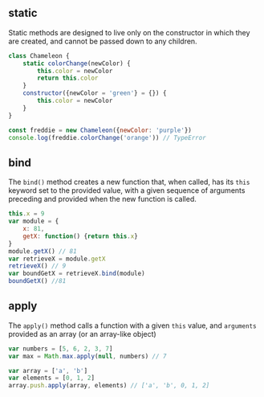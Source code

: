 ## static
Static methods are designed to live only on the constructor in which they are created, and cannot be passed down to any children.
```js
class Chameleon {
    static colorChange(newColor) {
        this.color = newColor
        return this.color
    }
    constructor({newColor = 'green'} = {}) {
        this.color = newColor
    }
}

const freddie = new Chameleon({newColor: 'purple'})
console.log(freddie.colorChange('orange')) // TypeError
```

## bind

The `bind()` method creates a new function that, when called, has its `this` keyword set to the provided value, with a given sequence of arguments preceding and provided when the new function is called.

```js
this.x = 9
var module = {
    x: 81,
    getX: function() {return this.x}
}
module.getX() // 81
var retrieveX = module.getX
retrieveX() // 9
var boundGetX = retrieveX.bind(module)
boundGetX() //81
```

## apply
The `apply()` method calls a function with a given `this` value, and `arguments` provided as an array (or an array-like object)

```js
var numbers = [5, 6, 2, 3, 7]
var max = Math.max.apply(null, numbers) // 7

var array = ['a', 'b']
var elements = [0, 1, 2]
array.push.apply(array, elements) // ['a', 'b', 0, 1, 2]
```
